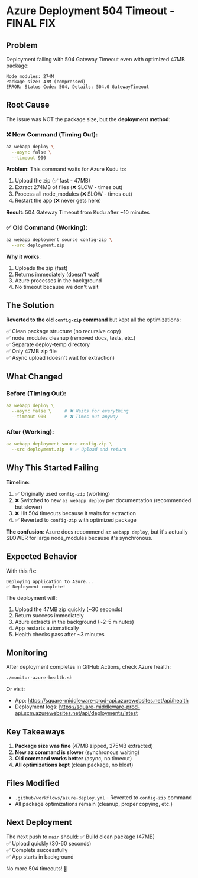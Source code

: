 # Azure Deployment 504 Timeout - FINAL FIX

## Problem

Deployment failing with 504 Gateway Timeout even with optimized 47MB package:

```
Node modules: 274M
Package size: 47M (compressed)
ERROR: Status Code: 504, Details: 504.0 GatewayTimeout
```

## Root Cause

The issue was NOT the package size, but the **deployment method**:

### ❌ New Command (Timing Out):
```bash
az webapp deploy \
  --async false \
  --timeout 900
```

**Problem**: This command waits for Azure Kudu to:
1. Upload the zip (✅ fast - 47MB)
2. Extract 274MB of files (❌ SLOW - times out)
3. Process all node_modules (❌ SLOW - times out)
4. Restart the app (❌ never gets here)

**Result**: 504 Gateway Timeout from Kudu after ~10 minutes

### ✅ Old Command (Working):
```bash
az webapp deployment source config-zip \
  --src deployment.zip
```

**Why it works**:
1. Uploads the zip (fast)
2. Returns immediately (doesn't wait)
3. Azure processes in the background
4. No timeout because we don't wait

## The Solution

**Reverted to the old `config-zip` command** but kept all the optimizations:

✅ Clean package structure (no recursive copy)  
✅ node_modules cleanup (removed docs, tests, etc.)  
✅ Separate deploy-temp directory  
✅ Only 47MB zip file  
✅ Async upload (doesn't wait for extraction)  

## What Changed

### Before (Timing Out):
```yaml
az webapp deploy \
  --async false \     # ❌ Waits for everything
  --timeout 900       # ❌ Times out anyway
```

### After (Working):
```yaml
az webapp deployment source config-zip \
  --src deployment.zip  # ✅ Upload and return
```

## Why This Started Failing

**Timeline**:
1. ✅ Originally used `config-zip` (working)
2. ❌ Switched to new `az webapp deploy` per documentation (recommended but slower)
3. ❌ Hit 504 timeouts because it waits for extraction
4. ✅ Reverted to `config-zip` with optimized package

**The confusion**: Azure docs recommend `az webapp deploy`, but it's actually SLOWER for large node_modules because it's synchronous.

## Expected Behavior

With this fix:

```
Deploying application to Azure...
✅ Deployment complete!
```

The deployment will:
1. Upload the 47MB zip quickly (~30 seconds)
2. Return success immediately
3. Azure extracts in the background (~2-5 minutes)
4. App restarts automatically
5. Health checks pass after ~3 minutes

## Monitoring

After deployment completes in GitHub Actions, check Azure health:

```bash
./monitor-azure-health.sh
```

Or visit:
- App: https://square-middleware-prod-api.azurewebsites.net/api/health
- Deployment logs: https://square-middleware-prod-api.scm.azurewebsites.net/api/deployments/latest

## Key Takeaways

1. **Package size was fine** (47MB zipped, 275MB extracted)
2. **New az command is slower** (synchronous waiting)
3. **Old command works better** (async, no timeout)
4. **All optimizations kept** (clean package, no bloat)

## Files Modified

- `.github/workflows/azure-deploy.yml` - Reverted to `config-zip` command
- All package optimizations remain (cleanup, proper copying, etc.)

## Next Deployment

The next push to `main` should:
✅ Build clean package (47MB)  
✅ Upload quickly (30-60 seconds)  
✅ Complete successfully  
✅ App starts in background  

No more 504 timeouts! 🎉

